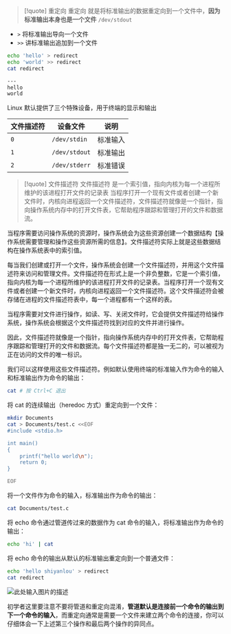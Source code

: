 >[!quote] 重定向
>重定向 就是将标准输出的数据重定向到一个文件中，**因为标准输出本身也是一个文件** `/dev/stdout`

- `>` 将标准输出导向一个文件
- `>>` 讲标准输出追加到一个文件

```bash
echo 'hello' > redirect
echo 'world' >> redirect
cat redirect

---
hello
world
```


Linux 默认提供了三个特殊设备，用于终端的显示和输出

|文件描述符|设备文件|说明|
|---|---|---|
|`0`|`/dev/stdin`|标准输入|
|`1`|`/dev/stdout`|标准输出|
|`2`|`/dev/stderr`|标准错误|

>[!quote] 文件描述符
>文件描述符 是一个索引值，指向内核为每一个进程所维护的该进程打开文件的记录表
>当程序打开一个现有文件或者创建一个新文件时，内核向进程返回一个文件描述符，文件描述符就像是一个指针，指向操作系统内存中的打开文件表，它帮助程序跟踪和管理打开的文件和数据流。

当程序需要访问操作系统的资源时，操作系统会为这些资源创建一个数据结构【操作系统需要管理和操作这些资源所需的信息】。文件描述符实际上就是这些数据结构在操作系统表中的索引值。

每当我们创建或打开一个文件，操作系统会创建一个文件描述符，并用这个文件描述符来访问和管理文件。文件描述符在形式上是一个非负整数，它是一个索引值，指向内核为每一个进程所维护的该进程打开文件的记录表。当程序打开一个现有文件或者创建一个新文件时，内核向进程返回一个文件描述符。这个文件描述符会被存储在进程的文件描述符表中，每一个进程都有一个这样的表。

  

当程序需要对文件进行操作，如读、写、关闭文件时，它会提供文件描述符给操作系统，操作系统会根据这个文件描述符找到对应的文件并进行操作。

  

因此，文件描述符就像是一个指针，指向操作系统内存中的打开文件表，它帮助程序跟踪和管理打开的文件和数据流。每个文件描述符都是独一无二的，可以被视为正在访问的文件的唯一标识。

我们可以这样使用这些文件描述符。例如默认使用终端的标准输入作为命令的输入和标准输出作为命令的输出：

```bash
cat # 按 Ctrl+C 退出
```

将 cat 的连续输出（heredoc 方式）重定向到一个文件：

```bash
mkdir Documents
cat > Documents/test.c <<EOF
#include <stdio.h>

int main()
{
    printf("hello world\n");
    return 0;
}

EOF
```

将一个文件作为命令的输入，标准输出作为命令的输出：

```bash
cat Documents/test.c
```

将 echo 命令通过管道传过来的数据作为 cat 命令的输入，将标准输出作为命令的输出：

```bash
echo 'hi' | cat
```

将 echo 命令的输出从默认的标准输出重定向到一个普通文件：

```bash
echo 'hello shiyanlou' > redirect
cat redirect
```

![此处输入图片的描述](https://doc.shiyanlou.com/document-uid735639labid346timestamp1532415296335.png)

初学者这里要注意不要将管道和重定向混淆，**管道默认是连接前一个命令的输出到下一个命令的输入**，而重定向通常是需要一个文件来建立两个命令的连接，你可以仔细体会一下上述第三个操作和最后两个操作的异同点。